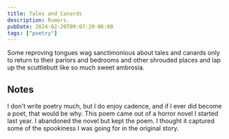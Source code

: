 ```yaml
---
title: Tales and Canards
description: Rumors.
pubDate: 2024-02-20T09:07:29-06:00
tags: ["poetry"]
---
```


Some reproving tongues wag
sanctimonious
about tales and canards
only to return to their parlors
and bedrooms
and other shrouded places
and lap up the scuttlebutt
like so much sweet ambrosia.

## Notes

I don't write poetry much, but I do enjoy cadence, and if I ever did become a poet, that would be why. This poem came out of a horror novel I started last year. I abandoned the novel but kept the poem. I thought it captured some of the spookiness I was going for in the original story.
